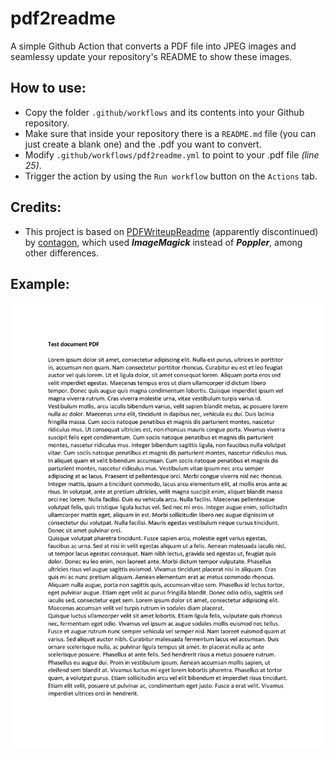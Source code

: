 # pdf2readme
A simple Github Action that converts a PDF file into JPEG images and seamlessy update your repository's README to show these images. 

## How to use:
- Copy the folder ```.github/workflows``` and its contents into your Github repository.
- Make sure that inside your repository there is a ```README.md``` file (you can just create a blank one) and the .pdf you want to convert.
- Modify ```.github/workflows/pdf2readme.yml``` to point to your .pdf file *(line 25)*.
- Trigger the action by using the ```Run workflow``` button on the ```Actions``` tab.

## Credits:
- This project is based on [PDFWriteupReadme](https://github.com/contagon/PDFWriteupReadme/tree/master) (apparently discontinued) by [contagon](https://github.com/contagon), which used ***ImageMagick*** instead of ***Poppler***, among other differences. 

## Example:
![image](./converted_images/output-1.jpg)
